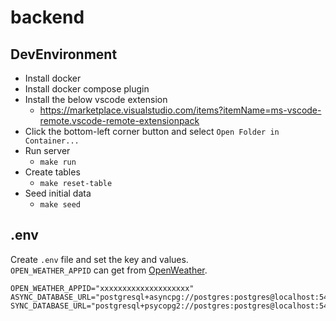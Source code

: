 # backend

## DevEnvironment

- Install docker
- Install docker compose plugin
- Install the below vscode extension
  - https://marketplace.visualstudio.com/items?itemName=ms-vscode-remote.vscode-remote-extensionpack
- Click the bottom-left corner button and select `Open Folder in Container...`
- Run server
  - `make run`
- Create tables
  - `make reset-table`
- Seed initial data
  - `make seed`

## .env

Create `.env` file and set the key and values.  
`OPEN_WEATHER_APPID` can get from [OpenWeather](https://openweathermap.org/).
```env
OPEN_WEATHER_APPID="xxxxxxxxxxxxxxxxxxxx"
ASYNC_DATABASE_URL="postgresql+asyncpg://postgres:postgres@localhost:5432/postgres"
SYNC_DATABASE_URL="postgresql+psycopg2://postgres:postgres@localhost:5432/postgres"
```
